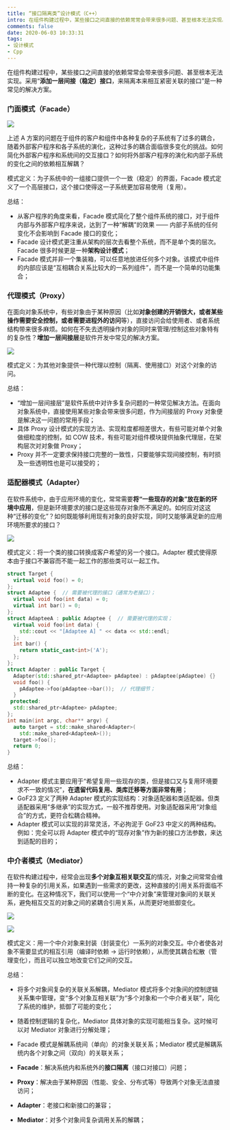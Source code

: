 ```yaml
---
title: “接口隔离类”设计模式（C++）
intro: 在组件构建过程中，某些接口之间直接的依赖常常会带来很多问题、甚至根本无法实现。采用添加一层间接（稳定）接口，来隔离本来相互紧密关联的接口是一种常见的解决方案。
comments: false
date: 2020-06-03 10:33:31
tags:
- 设计模式
- Cpp
---
```


在组件构建过程中，某些接口之间直接的依赖常常会带来很多问题、甚至根本无法实现。采用“**添加一层间接（稳定）接口**，来隔离本来相互紧密关联的接口”是一种常见的解决方案。

### 门面模式（Facade）

![](1.png)

上述 A 方案的问题在于组件的客户和组件中各种复杂的子系统有了过多的耦合，随着外部客户程序和各子系统的演化，这种过多的耦合面临很多变化的挑战。如何简化外部客户程序和系统间的交互接口？如何将外部客户程序的演化和内部子系统的变化之间的依赖相互解耦？

模式定义：为子系统中的一组接口提供一个一致（稳定）的界面，Facade 模式定义了一个高层接口，这个接口使得这一子系统更加容易使用（复用）。

总结：
* 从客户程序的角度来看，Facade 模式简化了整个组件系统的接口，对于组件内部与外部客户程序来说，达到了一种“解耦”的效果 —— 内部子系统的任何变化不会影响到 Facade 接口的变化；
* Facade 设计模式更注重从架构的层次去看整个系统，而不是单个类的层次。Facade 很多时候更是一种**架构设计模式**；
* Facade 模式并非一个集装箱，可以任意地放进任何多个对象。该模式中组件的内部应该是“互相耦合关系比较大的一系列组件”，而不是一个简单的功能集合；


### 代理模式（Proxy）

在面向对象系统中，有些对象由于某种原因（比如**对象创建的开销很大，或者某些操作需要安全控制，或者需要进程外的访问**等），直接访问会给使用者、或者系统结构带来很多麻烦。如何在不失去透明操作对象的同时来管理/控制这些对象特有的复杂性？**增加一层间接层**是软件开发中常见的解决方案。

![](2.png)

模式定义：为其他对象提供一种代理以控制（隔离、使用接口）对这个对象的访问。

总结：
* “增加一层间接层”是软件系统中对许多复杂问题的一种常见解决方法。在面向对象系统中，直接使用某些对象会带来很多问题，作为间接层的 Proxy 对象便是解决这一问题的常用手段；
* 具体 Proxy 设计模式的实现方法、实现粒度都相差很大，有些可能对单个对象做细粒度的控制，如 COW 技术，有些可能对组件模块提供抽象代理层，在架构层次对对象做 Proxy；
* Proxy 并不一定要求保持接口完整的一致性，只要能够实现间接控制，有时损及一些透明性也是可以接受的；



### 适配器模式（Adapter）

在软件系统中，由于应用环境的变化，常常需要**将“一些现存的对象”放在新的环境中应用**，但是新环境要求的接口是这些现存对象所不满足的。如何应对这这种“迁移的变化”？如何既能够利用现有对象的良好实现，同时又能够满足新的应用环境所要求的接口？

![](3.png)

模式定义：将一个类的接口转换成客户希望的另一个接口。Adapter 模式使得原本由于接口不兼容而不能一起工作的那些类可以一起工作。

```cpp
struct Target {
  virtual void foo() = 0;
};
struct Adaptee {  // 需要被代理的接口（通常为老接口）；
  virtual void foo(int data) = 0;
  virtual int bar() = 0;
};
struct AdapteeA : public Adaptee {  // 需要被代理的实现；
  virtual void foo(int data) {
    std::cout << "[Adaptee A] " << data << std::endl;
  };
  int bar() {
    return static_cast<int>('A');
  };
};
struct Adapter : public Target {
  Adapter(std::shared_ptr<Adaptee> pAdaptee) : pAdaptee(pAdaptee) {}
  void foo() {
    pAdaptee->foo(pAdaptee->bar());  // 代理细节；
  }
 protected:
  std::shared_ptr<Adaptee> pAdaptee;
};
int main(int argc, char** argv) {
  auto target = std::make_shared<Adapter>(
    std::make_shared<AdapteeA>());
  target->foo();
  return 0;
}
```

总结：
* Adapter 模式主要应用于“希望复用一些现存的类，但是接口又与复用环境要求不一致的情况”，**在遗留代码复用、类库迁移等方面非常有用**；
* GoF23 定义了两种 Adapter 模式的实现结构：对象适配器和类适配器。但类适配器采用“多继承”的实现方式，一般不推荐使用。对象适配器采用“对象组合”的方式，更符合松耦合精神。
* Adapter 模式可以实现的非常灵活，不必拘泥于 GoF23 中定义的两种结构。例如：完全可以将 Adapter 模式中的“现存对象”作为新的接口方法参数，来达到适配的目的；


### 中介者模式（Mediator）

在软件构建过程中，经常会出现**多个对象互相关联交互**的情况，对象之间常常会维持一种复杂的引用关系，如果遇到一些需求的更改，这种直接的引用关系将面临不断的变化。在这种情况下，我们可以使用一个“中介对象”来管理对象间的关联关系，避免相互交互的对象之间的紧耦合引用关系，从而更好地抵御变化。



![](4.png)

![](5.png)

模式定义：用一个中介对象来封装（封装变化）一系列的对象交互。中介者使各对象不需要显式的相互引用（编译时依赖 -> 运行时依赖），从而使其耦合松散（管理变化），而且可以独立地改变它们之间的交互。


总结：
* 将多个对象间复杂的关联关系解耦，Mediator 模式将多个对象间的控制逻辑关系集中管理，变“多个对象互相关联”为“多个对象和一个中介者关联”，简化了系统的维护，抵御了可能的变化；
* 随着控制逻辑的复杂化，Mediator 具体对象的实现可能相当复杂。这时候可以对 Mediator 对象进行分解处理；
* Facade 模式是解耦系统间（单向）的对象关联关系；Mediator 模式是解耦系统内各个对象之间（双向）的关联关系；


* **Facade**：解决系统内和系统外的**接口隔离**（接口对接口）问题；
* **Proxy**：解决由于某种原因（性能、安全、分布式等）导致两个对象无法直接访问；
* **Adapter**：老接口和新接口的兼容；
* **Mediator**：对多个对象间复杂调用关系的解耦；
